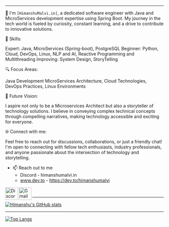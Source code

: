 <hr></hr> 

👋 I'm `[HimanshuMalvi.in]`, a dedicated software engineer with Java and MicroServices development expertise using Spring Boot. My journey in the tech world is fueled by curiosity, constant learning, and a drive to contribute to innovative solutions.

🌟 Skills:

Expert: Java, MicroServices (Spring-boot), PostgreSQL
Beginner: Python, Cloud, DevOps, Linux, NLP and AI, Reactive Programming and Multithreading 
Improving: System Design, StoryTelling

🔍 Focus Areas:

Java Development
MicroServices Architecture, Cloud Technologies, DevOps Practices, Linux Environments

🎯 Future Vision:

I aspire not only to be a Microservices Architect but also a storyteller of technology solutions. I believe in conveying complex technical concepts through compelling narratives, making technology accessible and exciting for everyone.

🌐 Connect with me:

Feel free to reach out for discussions, collaborations, or just a friendly chat! I'm open to connecting with fellow tech enthusiasts, industry professionals, and anyone passionate about the intersection of technology and storytelling.

- 📫 Reach out to me
  - Discord - himanshumalvi.in
  - www.dev.to - https://dev.to/himanshumalvi

[Discord]: https://discord.com/ 
[Gmail]: https://accounts.google.com/signin/v2/identifier?continue=https%3A%2F%2Fmail.google.com%2Fmail%2F&service=mail&sacu=1&rip=1&flowName=GlifWebSignIn&flowEntry=ServiceLogin
[<img align="left" alt="Discord" width="40px" src="https://cdn.logojoy.com/wp-content/uploads/20210422095037/discord-mascot.png" />][Discord]
[<img align="left" alt="Gmail" width="40px" src="https://w7.pngwing.com/pngs/426/710/png-transparent-email-logo-computer-icons-gmail-miscellaneous-angle-photography.png" />][Gmail]
</br>
<hr></hr>
<div style=" justify-content: space-between;">

<div style="width: 500px;">
  <a href="https://github.com/himanshumalvi/github-readme-stats">
    <img src="https://github-readme-stats.vercel.app/api?username=himanshumalvi" alt="Himanshu's GitHub stats">
  </a>
</div>
<hr></hr>
<div style="width: 500px;">
  <a href="https://github.com/himanshumalvi/github-readme-stats">
    <img src="https://github-readme-stats.vercel.app/api/top-langs/?username=himanshumalvi&layout=compact" alt="Top Langs">
  </a>
</div>

</div>
